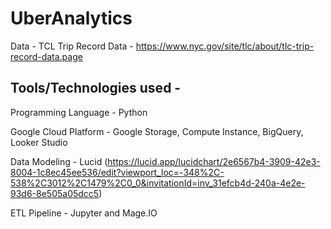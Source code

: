 # UberAnalytics

Data - TCL Trip Record Data -
https://www.nyc.gov/site/tlc/about/tlc-trip-record-data.page

## Tools/Technologies used - 

Programming Language - Python 

Google Cloud Platform - Google Storage, Compute Instance, BigQuery, Looker Studio

Data Modeling - Lucid (https://lucid.app/lucidchart/2e6567b4-3909-42e3-8004-1c8ec45ee536/edit?viewport_loc=-348%2C-538%2C3012%2C1479%2C0_0&invitationId=inv_31efcb4d-240a-4e2e-93d6-8e505a05dcc5)

ETL Pipeline - Jupyter and Mage.IO

